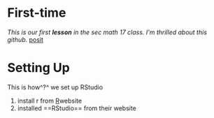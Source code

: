 # First-time
*This is our first **lesson** in the sec math 17 class.  I'm thrilled about this github.*
[posit](https://posit.co)

# Setting Up

This is how^?^ we set up RStudio

1. install r from [R](www.r-project.org)website
2. installed ==RStudio== from their website
